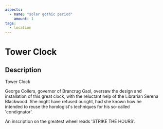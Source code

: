 ```yaml
---
aspects: 
  - name: "solar gothic period"
    amount: 1
tags:
  - location
---
```


# Tower Clock

## Description
Tower Clock

George Collers, governor of Brancrug Gaol, oversaw the design and installation of this great clock, with the reluctant help of the Librarian Serena Blackwood. She might have refused ouright, had she known how he intended to reuse the horologist's techniques for his so-called 'condignator'.

An inscription on the greatest wheel reads 'STRIKE THE HOURS'.

